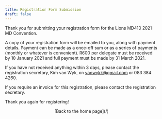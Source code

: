 ```yaml
---
title: Registration Form Submission
draft: false
---
```


Thank you for submitting your registration form for the Lions MD410 2021 MD Convention. 

A copy of your registration form will be emailed to you, along with payment details. Payment can be made as a once-off sum or as a series of payments (monthly or whatever is convenient). R600 per delegate must be received by 10 January 2021 and full payment must be made by 31 March 2021.

If you have not received anything within 3 days, please contact the registration secretary, Kim van Wyk, on [vanwykk@gmail.com](vanwykk@gmail.com) or 083 384 4260.

If you require an invoice for this registration, please contact the registration secretary.

Thank you again for registering!

<center>[Back to the home page](/)</center>
